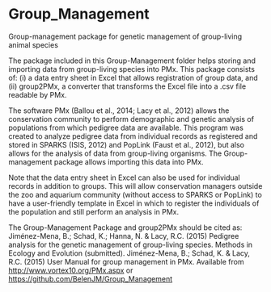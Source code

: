 # Group_Management
Group-management package for genetic management of group-living animal species

The package included in this Group-Management folder helps storing and importing data from group-living species into PMx. This package consists of:
(i) a data entry sheet in Excel that allows registration of group data, and
(ii) group2PMx, a converter that transforms the Excel file into a .csv file readable by PMx.

The software PMx (Ballou et al., 2014; Lacy et al., 2012) allows the conservation community to perform demographic and genetic analysis of populations from which pedigree data are available. This program was created to analyze pedigree data from individual records as registered and stored in SPARKS (ISIS, 2012) and PopLink (Faust et al., 2012), but also allows for the analysis of data from group-living organisms. The Group-management package allows importing this data into PMx.

Note that the data entry sheet in Excel can also be used for individual records in addition to groups. This will allow conservation managers outside the zoo and aquarium community (without access to SPARKS or PopLink) to have a user-friendly template in Excel in which to register the individuals of the population and still perform an analysis in PMx.

The Group-Management Package and group2PMx should be cited as:
Jiménez-Mena, B.; Schad, K.; Hanna, N. & Lacy, R.C. (2015) Pedigree analysis for the genetic management of group-living species. Methods in Ecology and Evolution (submitted).
Jiménez-Mena, B.; Schad, K. & Lacy, R.C. (2015) User Manual for group management in PMx. Available from http://www.vortex10.org/PMx.aspx or https://github.com/BelenJM/Group_Management
